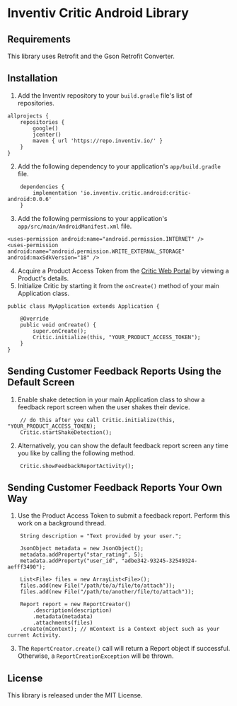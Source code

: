 # Inventiv Critic Android Library

## Requirements
This library uses Retrofit and the Gson Retrofit Converter.

## Installation
1. Add the Inventiv repository to your `build.gradle` file's list of repositories.
```
allprojects {
    repositories {
        google()
        jcenter()
        maven { url 'https://repo.inventiv.io/' }
    }
}
```
2. Add the following dependency to your application's `app/build.gradle` file.
```
    dependencies {
        implementation 'io.inventiv.critic.android:critic-android:0.0.6'
    }
```
3. Add the following permissions to your application's `app/src/main/AndroidManifest.xml` file.
```
<uses-permission android:name="android.permission.INTERNET" />
<uses-permission android:name="android.permission.WRITE_EXTERNAL_STORAGE" android:maxSdkVersion="18" />
```
4. Acquire a Product Access Token from the [Critic Web Portal](https://critic.inventiv.io/products) by viewing a Product's details.
5. Initialize Critic by starting it from the `onCreate()` method of your main Application class.
```
public class MyApplication extends Application {

    @Override
    public void onCreate() {
        super.onCreate();
        Critic.initialize(this, "YOUR_PRODUCT_ACCESS_TOKEN");
    }
}
```

## Sending Customer Feedback Reports Using the Default Screen
1. Enable shake detection in your main Application class to show a feedback report screen when the user shakes their device.
```
    // do this after you call Critic.initialize(this, "YOUR_PRODUCT_ACCESS_TOKEN);
    Critic.startShakeDetection();
```
2. Alternatively, you can show the default feedback report screen any time you like by calling the following method.
```
    Critic.showFeedbackReportActivity();
```

## Sending Customer Feedback Reports Your Own Way
1. Use the Product Access Token to submit a feedback report. Perform this work on a background thread.
```
    String description = "Text provided by your user.";

    JsonObject metadata = new JsonObject();
    metadata.addProperty("star_rating", 5);
    metadata.addProperty("user_id", "adbe342-93245-32549324-aefff3490");    

    List<File> files = new ArrayList<File>();
    files.add(new File("/path/to/a/file/to/attach"));
    files.add(new File("/path/to/another/file/to/attach"));
    
    Report report = new ReportCreator()
        .description(description)
        .metadata(metadata)
        .attachments(files)
    .create(mContext); // mContext is a Context object such as your current Activity.
```
3. The `ReportCreator.create()` call will return a Report object if successful. Otherwise, a `ReportCreationException` will be thrown.

## License
This library is released under the MIT License.
